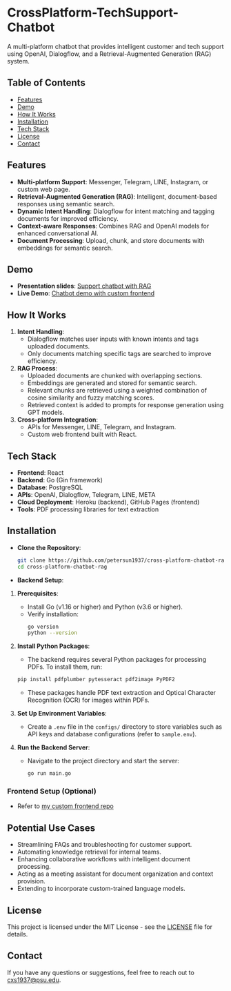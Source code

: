 
# CrossPlatform-TechSupport-Chatbot
A multi-platform chatbot that provides intelligent customer and tech support using OpenAI, Dialogflow, and a Retrieval-Augmented Generation (RAG) system.

## Table of Contents
- [Features](#features)
- [Demo](#demo)
- [How It Works](#how-it-works)
- [Installation](#installation)
- [Tech Stack](#tech-stack)
- [License](#license)
- [Contact](#contact)

## Features
- **Multi-platform Support**: Messenger, Telegram, LINE, Instagram, or custom web page.
- **Retrieval-Augmented Generation (RAG)**: Intelligent, document-based responses using semantic search.
- **Dynamic Intent Handling**: Dialogflow for intent matching and tagging documents for improved efficiency.
- **Context-aware Responses**: Combines RAG and OpenAI models for enhanced conversational AI.
- **Document Processing**: Upload, chunk, and store documents with embeddings for semantic search.

<!---   Handles FAQs, troubleshooting, and customer inquiries -->

## Demo
<!---   - **Video Demo**: [Coming Soon] -->
- **Presentation slides**: [Support chatbot with RAG](https://docs.google.com/presentation/d/10M90QfSjpdLvMHcqu3oT6lyrRwAfknDK/view)
- **Live Demo**: [Chatbot demo with custom frontend](https://petersun1937.github.io/Custom_Frontend_Chatbot)

## How It Works
1. **Intent Handling**:
   - Dialogflow matches user inputs with known intents and tags uploaded documents.
   - Only documents matching specific tags are searched to improve efficiency.
2. **RAG Process**:
   - Uploaded documents are chunked with overlapping sections.
   - Embeddings are generated and stored for semantic search.
   - Relevant chunks are retrieved using a weighted combination of cosine similarity and fuzzy matching scores.
   - Retrieved context is added to prompts for response generation using GPT models.
3. **Cross-platform Integration**:
   - APIs for Messenger, LINE, Telegram, and Instagram.
   - Custom web frontend built with React.


## Tech Stack
- **Frontend**: React
- **Backend**: Go (Gin framework)
- **Database**: PostgreSQL
- **APIs**: OpenAI, Dialogflow, Telegram, LINE, META
- **Cloud Deployment**: Heroku (backend), GitHub Pages (frontend)
- **Tools**: PDF processing libraries for text extraction



## Installation

- **Clone the Repository**:
   ```bash
   git clone https://github.com/petersun1937/cross-platform-chatbot-rag.git
   cd cross-platform-chatbot-rag
   ```

- **Backend Setup**:
1. **Prerequisites**:
   - Install Go (v1.16 or higher) and Python (v3.6 or higher).
   - Verify installation:
     ```bash
     go version
     python --version
     ```
2. **Install Python Packages**:
   - The backend requires several Python packages for processing PDFs. To install them, run:
   ```bash
   pip install pdfplumber pytesseract pdf2image PyPDF2
   ```
   - These packages handle PDF text extraction and Optical Character Recognition (OCR) for images within PDFs.

3. **Set Up Environment Variables**:
   - Create a `.env` file in the `configs/` directory to store variables such as API keys and database configurations (refer to `sample.env`).

4. **Run the Backend Server**:
   - Navigate to the project directory and start the server:
     ```bash
     go run main.go
     ```
      
### Frontend Setup (Optional)
   - Refer to [my custom frontend repo](https://github.com/petersun1937/Custom_Frontend_Chatbot)
<!--- 
   - **Tesseract OCR Installation** (Optional for OCR capabilities):
      - **Linux**: Install Tesseract via the package manager:
        ```bash
        sudo apt-get install tesseract-ocr
        ```
      - **Windows**: Download and install [Tesseract](https://github.com/tesseract-ocr/tesseract/wiki).
      - Ensure Tesseract is accessible through your system's PATH.
-->

<!---        
- Example `.env` file structure:
        ```bash
        DATABASE_URL=your_database_url
        API_KEY=your_api_key
        ```
      - Replace `your_database_url` and `your_api_key` with actual values.

   - **Run the backend server**:
      - Start the Go server by navigating to the project directory and running:
        ```bash
        go run main.go 
        ```
-->
        
<!--- 
- **Frontend Setup**:
   - Navigate to `React_custom_frontend/`:
     ```bash
     cd frontend
     npm install
     npm start
     ```
   - The frontend will run at [http://localhost:3000](http://localhost:3000).
   -->

## Potential Use Cases
- Streamlining FAQs and troubleshooting for customer support.
- Automating knowledge retrieval for internal teams.
- Enhancing collaborative workflows with intelligent document processing.
- Acting as a meeting assistant for document organization and context provision.
- Extending to incorporate custom-trained language models.


## License
This project is licensed under the MIT License - see the [LICENSE](LICENSE) file for details.

## Contact
If you have any questions or suggestions, feel free to reach out to cxs1937@psu.edu.